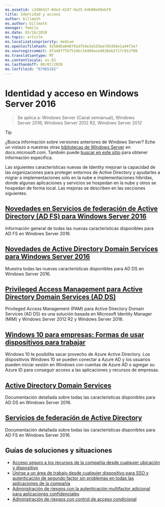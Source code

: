 ```yaml
---
ms.assetid: c248b41f-0de3-4247-9a25-b4b08e50ebf0
title: Identidad y acceso
author: billmath
ms.author: billmath
manager: femila
ms.date: 03/16/2018
ms.topic: article
ms.localizationpriority: medium
ms.openlocfilehash: 92584ba048791df5de3e525ee7d5456e1a44f3e7
ms.sourcegitcommit: dfa48f77b751dbc34409aced628eb2f17c912f08
ms.translationtype: MT
ms.contentlocale: es-ES
ms.lasthandoff: 08/07/2020
ms.locfileid: "87965182"
---
```

# <a name="identity-and-access-in-windows-server-2016"></a>Identidad y acceso en Windows Server 2016

>Se aplica a: Windows Server (Canal semianual), Windows Server 2016, Windows Server 2012 R2, Windows Server 2012

>[!TIP]
> ¿Busca información sobre versiones anteriores de Windows Server? Eche un vistazo a nuestras otras [bibliotecas de Windows Server](/previous-versions/windows/) en docs.microsoft.com. También puede [buscar en este sitio](/search/index?dataSource=previousVersions&search=Windows+Server) para obtener información específica.

 Las siguientes características nuevas de Identity mejoran la capacidad de las organizaciones para proteger entornos de Active Directory y ayudarles a migrar a implementaciones solo en la nube e implementaciones híbridas, donde algunas aplicaciones y servicios se hospedan en la nube y otros se hospedan de forma local. Las mejoras se describen en las secciones siguientes.


## <a name="whats-new-in-active-directory-federation-services-for-windows-server-2016"></a>[Novedades en Servicios de federación de Active Directory (AD FS) para Windows Server 2016](ad-fs/overview/whats-new-active-directory-federation-services-windows-server.md)
Información general de todas las nuevas características disponibles para AD FS en Windows Server 2016.

## <a name="whats-new-in-active-directory-domain-services-for-windows-server-2016"></a>[Novedades de Active Directory Domain Services para Windows Server 2016](whats-new-active-directory-domain-services.md)
Muestra todas las nuevas características disponibles para AD DS en Windows Server 2016.

## <a name="privileged-access-management-for-active-directory-domain-services-40ad-ds41"></a>[Privileged Access Management para Active Directory Domain Services &#40;AD DS&#41;](/microsoft-identity-manager/pam/privileged-identity-management-for-active-directory-domain-services)
Privileged Access Management (PAM) para Active Directory Domain Services (AD DS) es una solución basada en Microsoft Identity Manager (MIM) y Windows Server 2012 R2 y Windows Server 2016.

## <a name="windows-10-for-the-enterprise-ways-to-use-devices-for-work"></a>[Windows 10 para empresas: Formas de usar dispositivos para trabajar](/azure/active-directory/devices/overview)
Windows 10 te posibilita sacar provecho de Azure Active Directory. Los dispositivos Windows 10 se pueden conectar a Azure AD y los usuarios pueden iniciar sesión en Windows con cuentas de Azure AD o agregar su Azure ID para conseguir acceso a las aplicaciones y recursos de empresas.

## <a name="active-directory-domain-services"></a>[Active Directory Domain Services](../identity/ad-ds/Active-Directory-Domain-Services.md)
Documentación detallada sobre todas las características disponibles para AD DS en Windows Server 2016.

## <a name="active-directory-federation-services"></a>[Servicios de federación de Active Directory](Active-Directory-Federation-Services.md)
Documentación detallada sobre todas las características disponibles para AD FS en Windows Server 2016.

## <a name="solutions-and-scenario-guides"></a>Guías de soluciones y situaciones
* [Acceso seguro a los recursos de la compañía desde cualquier ubicación y dispositivo](/previous-versions/windows/it-pro/solutions-guidance/dn550982(v=ws.11))
*  [Unirse a un área de trabajo desde cualquier dispositivo para SSO y autenticación de segundo factor sin problemas en todas las aplicaciones de la compañía](./ad-fs/operations/join-to-workplace-from-any-device-for-sso-and-seamless-second-factor-authentication-across-company-applications.md)
* [Administración de riesgos con la autenticación multifactor adicional para aplicaciones confidenciales](./ad-fs/operations/manage-risk-with-additional-multi-factor-authentication-for-sensitive-applications.md)
* [Administración de riesgos con control de acceso condicional](./ad-fs/operations/manage-risk-with-conditional-access-control.md)
